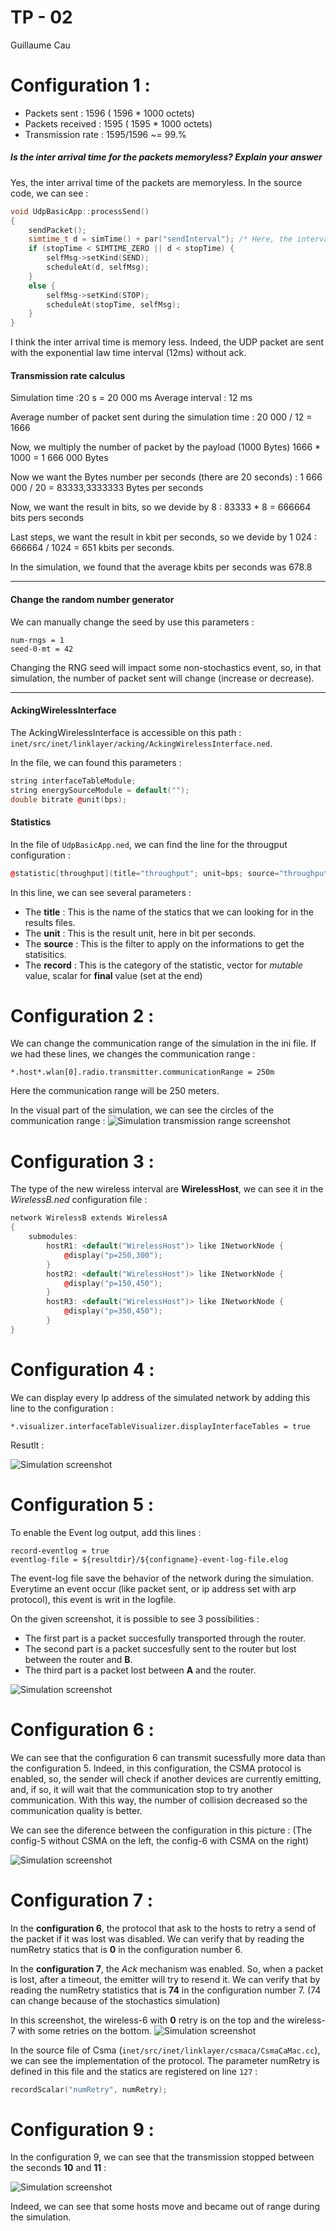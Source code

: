 # TP - 02

Guillaume Cau

# Configuration 1 :

- Packets sent : 1596 ( 1596 * 1000 octets)
- Packets received : 1595 ( 1595 * 1000 octets)
- Transmission rate : 1595/1596 \~= 99.%


##### Is the **inter arrival time** for the packets memoryless? Explain your answer

Yes, the inter arrival time of the packets are memoryless. In the source code, we can see :

```c++
void UdpBasicApp::processSend()
{
    sendPacket();
    simtime_t d = simTime() + par("sendInterval"); /* Here, the interval between the next sent take not care about the last send. */
    if (stopTime < SIMTIME_ZERO || d < stopTime) {
        selfMsg->setKind(SEND);
        scheduleAt(d, selfMsg);
    }
    else {
        selfMsg->setKind(STOP);
        scheduleAt(stopTime, selfMsg);
    }
}
```
I think the inter arrival time is memory less. Indeed, the UDP packet are sent with the exponential law time interval (12ms) without ack.

#### Transmission rate calculus

Simulation time :20 s = 20 000 ms
Average interval : 12 ms

Average number of packet sent during the simulation time :
 20 000 / 12 = 1666

Now, we multiply the number of packet by the payload (1000 Bytes)
1666 * 1000 = 1 666 000 Bytes

Now we want the Bytes number per seconds (there are 20 seconds) :
1 666 000 / 20 = 83333,3333333 Bytes per seconds


Now, we want the result in bits, so we devide by 8 :
83333 * 8 = 666664 bits pers seconds

Last steps, we want the result in kbit per seconds, so we devide by 1 024 :
666664 / 1024 = 651 kbits per seconds.

In the simulation, we found that the average kbits per seconds was 678.8

___


#### Change the random number generator

We can manually change the seed by use this parameters :
```
num-rngs = 1
seed-0-mt = 42
```

Changing the RNG seed will impact some non-stochastics event, so, in that simulation, the number of packet sent will change (increase or decrease).

___

#### AckingWirelessInterface

The AckingWirelessInterface is accessible on this path :
`inet/src/inet/linklayer/acking/AckingWirelessInterface.ned`.


In the file, we can found this parameters :

```c++
string interfaceTableModule;
string energySourceModule = default("");
double bitrate @unit(bps);
```

#### Statistics

In the file of `UdpBasicApp.ned`, we can find the line for the througput configuration :
```c++
@statistic[throughput](title="throughput"; unit=bps; source="throughput(packetReceived)"; record=vector);
```

In this line, we can see several parameters :
 - The **title**  : This is the name of the statics that we can looking for in the results files.
 - The **unit**   : This is the result unit, here in bit per seconds.
 - The **source** : This is the filter to apply on the informations to get the statisitics.
 - The **record** : This is the category of the statistic, vector for *mutable* value, scalar for **final** value (set at the end)


# Configuration 2 :

We can change the communication range of the simulation in the ini file.
If we had these lines, we changes the communication range :

```
*.host*.wlan[0].radio.transmitter.communicationRange = 250m
```
Here the communication range will be 250 meters.

In the visual part of the simulation, we can see the circles of the communication range :
![Simulation transmission range screenshot](./images/transmission-range.png "Simulation transmission range screenshot")


# Configuration 3 :

The type of the new wireless interval are **WirelessHost**, we can see it in the *WirelessB.ned* configuration file : 

```c++
network WirelessB extends WirelessA
{
    submodules:
        hostR1: <default("WirelessHost")> like INetworkNode {
            @display("p=250,300");
        }
        hostR2: <default("WirelessHost")> like INetworkNode {
            @display("p=150,450");
        }
        hostR3: <default("WirelessHost")> like INetworkNode {
            @display("p=350,450");
        }
}
```

# Configuration 4 :

We can display every Ip address of the simulated network by adding this line to the configuration :
```
*.visualizer.interfaceTableVisualizer.displayInterfaceTables = true
```

Resutlt :

![Simulation screenshot](./images/configuration-4.png "Simulation screenshot")


# Configuration 5 :

To enable the Event log output, add this lines :
```
record-eventlog = true
eventlog-file = ${resultdir}/${configname}-event-log-file.elog
```

The event-log file save the behavior of the network during the simulation. Everytime an event occur (like packet sent, or ip address set with arp protocol), this event is writ in the logfile.

On the given screenshot, it is possible to see 3 possibilities :
 - The first part is a packet succesfully transported through the router.
 - The second part is a packet succesfully sent to the router but lost between the router and **B**.
 - The third part is a packet lost between **A** and the router.

![Simulation screenshot](./images/configuration-5.png "Simulation screenshot")


# Configuration 6 :

We can see that the configuration 6 can transmit sucessfully more data than the configuration 5.
Indeed, in this configuration, the CSMA protocol is enabled, so, the sender will check if another devices are currently emitting, 
and, if so, it will wait that the communication stop to try another communication.
With this way, the number of collision decreased so the communication quality is better.

We can see the diference between the configuration in this picture :
(The config-5 without CSMA on the left, the config-6 with CSMA on the right)

![Simulation screenshot](./images/configuration-6.png "Simulation screenshot")


# Configuration 7 :

In the **configuration 6**, the protocol that ask to the hosts to retry a send of the packet if it was lost was disabled.
We can verify that by reading the numRetry statics that is **0** in the configuration number 6.

In the **configuration 7**, the *Ack* mechanism was enabled. So, when a packet is lost, after a timeout, the emitter will try to resend it.
We can verify that by reading the numRetry statistics that is **74** in the configuration number 7. (74 can change because of the stochastics simulation)

In this screenshot, the wireless-6 with **0** retry is on the top and the wireless-7 with some retries on the bottom.
![Simulation screenshot](./images/configuration-7-num-retry.png "Simulation screenshot")

In the source file of Csma (`inet/src/inet/linklayer/csmaca/CsmaCaMac.cc`), we can see the implementation of the protocol.
The parameter numRetry is defined in this file and the statics are registered on line `127` :

```c++
recordScalar("numRetry", numRetry);
```

# Configuration 9 :

In the configuration 9, we can see that the transmission stopped between the seconds **10** and **11** :

![Simulation screenshot](./images/configuration-9-decrease.png "Simulation screenshot")

Indeed, we can see that some hosts move and became out of range during the simulation.